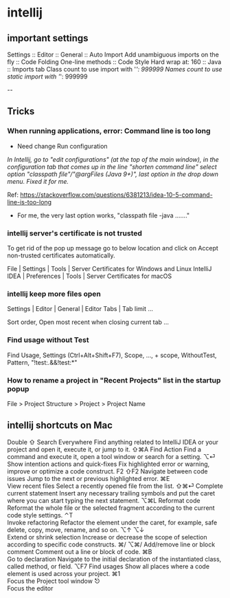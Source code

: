 # intellij 

## important settings

Settings 
:: Editor
    :: General
        :: Auto Import
            Add unambiguous imports on the fly
        :: Code Folding
            One-line methods
    :: Code Style
        Hard wrap at: 160
        :: Java
            :: Imports tab
                Class count to use import with '*': 999999
                Names count to use static import with '*': 999999


--

## Tricks

### When running applications, error: Command line is too long

- Need change Run configuration

*In Intellij, go to "edit configurations" (at the top of the main window), in the configuration tab that comes up in the line "shorten command line" select option "classpath file"/"@argFiles (Java 9+)", last option in the drop down menu. Fixed it for me.*

Ref: https://stackoverflow.com/questions/6381213/idea-10-5-command-line-is-too-long

- For me, the very last option works, "classpath file -java ......."


### intellij server's certificate is not trusted


To get rid of the pop up message go to below location and click on Accept non-trusted certificates automatically.

File | Settings | Tools | Server Certificates for Windows and Linux
IntelliJ IDEA | Preferences | Tools | Server Certificates for macOS           


### intellij keep more files open

Settings | Editor | General | Editor Tabs | Tab limit ...

Sort order, Open most recent when closing current tab ...

### Find usage without Test

Find Usage, Settings (Ctrl+Alt+Shift+F7), Scope, ..., + scope, WithoutTest, Pattern, "!test:*.*&&!test:*"

### How to rename a project in "Recent Projects" list in the startup popup

File > Project Structure > Project > Project Name


## intellij shortcuts on Mac

Double ⇧
Search Everywhere
Find anything related to IntelliJ IDEA or your project and open it, execute it, or jump to it.
⇧⌘A	
Find Action
Find a command and execute it, open a tool window or search for a setting.
⌥⏎	
Show intention actions and quick-fixes
Fix highlighted error or warning, improve or optimize a code construct.
F2
⇧F2
Navigate between code issues
Jump to the next or previous highlighted error.
⌘E	
View recent files
Select a recently opened file from the list.
⇧⌘⏎	
Complete current statement
Insert any necessary trailing symbols and put the caret where you can start typing the next statement.
⌥⌘L	
Reformat code
Reformat the whole file or the selected fragment according to the current code style settings.
⌃T	
Invoke refactoring
Refactor the element under the caret, for example, safe delete, copy, move, rename, and so on.
⌥↑
⌥↓	
Extend or shrink selection
Increase or decrease the scope of selection according to specific code constructs.
⌘/
⌥⌘/	
Add/remove line or block comment
Comment out a line or block of code.
⌘B	
Go to declaration
Navigate to the initial declaration of the instantiated class, called method, or field.
⌥F7	
Find usages
Show all places where a code element is used across your project.
⌘1	
Focus the Project tool window
⎋	
Focus the editor






